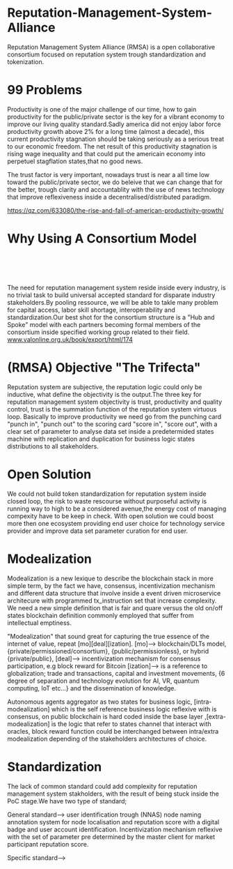 
# Reputation-Management-System-Alliance
Reputation Management System Alliance (RMSA) is a open collaborative consortium focused on reputation system trough standardization and 
tokenization.                                                                                                                              
# 99 Problems                                                                                                                                 
Productivity is one of the major challenge of our time, how to gain productivity for the public/private sector is the key for a vibrant economy to improve our living quality standard.Sadly america did not enjoy labor force productivity growth above 2% for a long time (almost a decade), this current productivity stagnation should be taking seriously as a serious treat to our economic freedom. The net result of this productivity stagnation is rising wage inequality and that could put the americain economy into perpetuel stagflation states,that no good news.                                                                                                               

The trust factor is very important, nowadays trust is near a all time low toward the public/private sector, we do beleive that we can change that for the better, trough clarity and accountablity with the use of news technology that improve reflexiveness inside a decentralised/distributed paradigm.

https://qz.com/633080/the-rise-and-fall-of-american-productivity-growth/
# Why Using A Consortium Model                                                                                                                        
The need for reputation management system reside inside every industry, is no trivial task to build universal accepted standard for disparate industry stakeholders.By pooling ressource, we will be able to takle many problem for capital access, labor skill shortage, interoperability and standardization.Our best shot for the consortium structure is a "Hub and Spoke" model with each partners becoming formal members of the consortium inside specified working group related to their field.
www.valonline.org.uk/book/export/html/174
# (RMSA) Objective "The Trifecta"
Reputation system are subjective, the reputation logic could only be inductive, what define the objectivity is the output.The three key for reputation management system objectivity is trust, productivity and quality control, trust is the summation function of the reputation system virtuous loop. Basically to improve productivity we need go from the punching card "punch in", "punch out" to the scoring card "score in", "score out", with a clear set of parameter to analyse data set inside a predetermided states machine with replication and duplication for business logic states distributions to all stakeholders.  

# Open Solution 
We could not build token standardization for reputation system inside closed loop, the risk to waste rescourse without purposeful activity is running way to high to be a considered avenue,the energy cost of managing compexity have to be keep in check. With open solution we could boost more then one ecosystem providing end user choice for technology service provider and improve data set parameter curation for end user.

# Modealization
Modealization is a new lexique to describe the blockchain stack in more simple term, by the fact we have, consensus, incentivization mechanism and different data structure that involve inside a event driven microservice architecure with programmed tx_instruction set that increase complexity.  We need a new simple definition that is fair and quare versus the old on/off states blockchain definition commonly employed that suffer from intellectual emptiness. 

"Modealization" that sound great for capturing the true essence of the internet of value, repeat [mo][deal][ization].
[mo]--> blockchain/DLTs model, {private/permissioned/consortium}, {public/permissionless}, or hybrid {private/public},
[deal]--> incentivization mechanism for consensus participation, e.g block reward for Bitcoin
[ization]--> is a reference to globalization; trade and transactions, capital and investment movements, {6 degree of separation and technology evolution for AI, VR, quantum computing, IoT etc...} and the dissemination of knowledge. 

Autonomous agents aggregator as two states for business logic, [intra-modealization] which is the self reference business logic reflexive with is consensus, on public blockchain is hard coded inside the base layer ,[extra-modealization] is the logic that refer to states channel that interact with oracles, block reward function could be interchanged between intra/extra modealization depending of the stakeholders architectures of choice. 

# Standardization 
The lack of common standard could add complexity for reputation management system stakholders, with the result of being stuck inside the PoC stage.We have two type of standard;

General standard--> user identification trough (NNAS) node naming annotation system for node localisation and reputation score with a digital badge and user account identification. Incentivization mechanism reflexive with the set of parameter pre determined by the master client for market participant reputation score.   

Specific standard--> 









